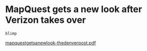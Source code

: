 # MapQuest gets a new look after Verizon takes over

`blimp`

[mapquestgetsanewlook-thedenverpost.pdf](./file/mapquestgetsanewlook-thedenverpost.pdf)
